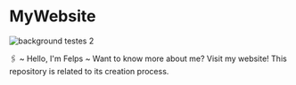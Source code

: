 # MyWebsite
![background testes 2](https://user-images.githubusercontent.com/91474990/147391381-699fb5b0-b946-4843-81cb-966c67e663e7.png)

🖇 ~ Hello, I'm Felps ~  Want to know more about me? Visit my website! This repository is related to its creation process.
